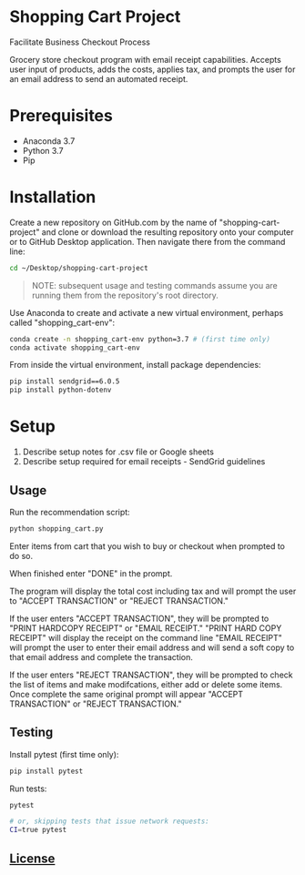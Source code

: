 # Shopping Cart Project

Facilitate Business Checkout Process

Grocery store checkout program with email receipt capabilities. Accepts user input of products, adds the costs, applies tax, and prompts the user for an email address to send an automated receipt. 

# Prerequisites

  + Anaconda 3.7
  + Python 3.7
  + Pip

# Installation

Create a new repository on GitHub.com by the name of "shopping-cart-project" and clone or download the resulting repository onto your computer or to GitHub Desktop application. Then navigate there from the command line:

```sh
cd ~/Desktop/shopping-cart-project
```

> NOTE: subsequent usage and testing commands assume you are running them from the repository's root directory.

Use Anaconda to create and activate a new virtual environment, perhaps called "shopping_cart-env":

```sh
conda create -n shopping_cart-env python=3.7 # (first time only)
conda activate shopping_cart-env
```

From inside the virtual environment, install package dependencies:

```sh
pip install sendgrid==6.0.5
pip install python-dotenv
```

# Setup

1. Describe setup notes for .csv file or Google sheets
2. Describe setup required for email receipts - SendGrid guidelines


## Usage

Run the recommendation script:

```py
python shopping_cart.py
```

Enter items from cart that you wish to buy or checkout when prompted to do so.

When finished enter "DONE" in the prompt. 

The program will display the total cost including tax and will prompt the user to "ACCEPT TRANSACTION" or "REJECT TRANSACTION." 

If the user enters "ACCEPT TRANSACTION", they will be prompted to "PRINT HARDCOPY RECEIPT" or "EMAIL RECEIPT."
    "PRINT HARD COPY RECEIPT" will display the receipt on the command line
    "EMAIL RECEIPT" will prompt the user to enter their email address and will send a soft copy to that email address and complete the transaction.

If the user enters "REJECT TRANSACTION", they will be prompted to check the list of items and make modifcations, either add or delete some items. Once complete the same original prompt will appear "ACCEPT TRANSACTION" or "REJECT TRANSACTION." 


## Testing

Install pytest (first time only):

```sh
pip install pytest
```

Run tests:

```sh
pytest

# or, skipping tests that issue network requests:
CI=true pytest
```

## [License](/LICENSE.md)






